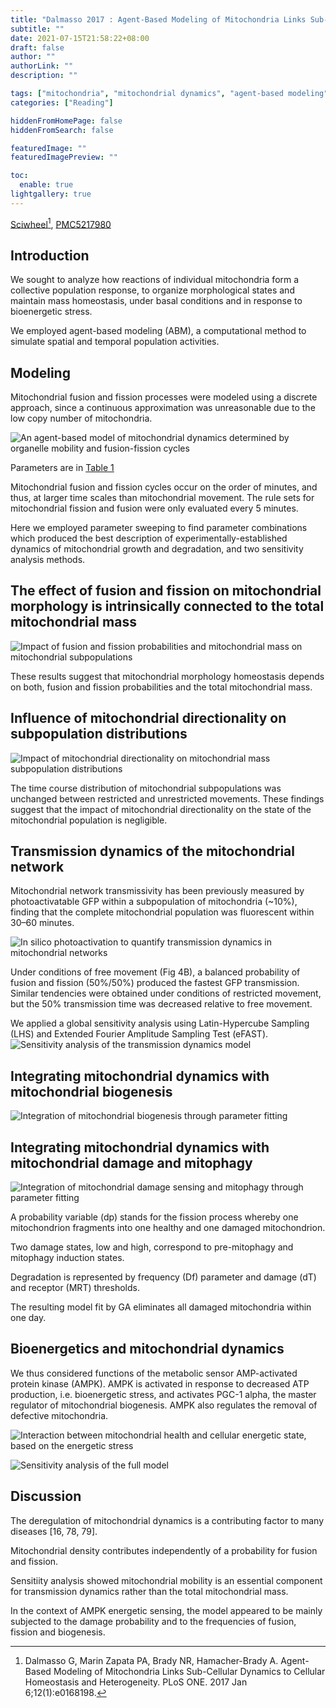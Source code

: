 ```yaml
---
title: "Dalmasso 2017 : Agent-Based Modeling of Mitochondria Links Sub-Cellular Dynamics to Cellular Homeostasis and Heterogeneity"
subtitle: ""
date: 2021-07-15T21:58:22+08:00
draft: false
author: ""
authorLink: ""
description: ""

tags: ["mitochondria", "mitochondrial dynamics", "agent-based modeling"]
categories: ["Reading"]

hiddenFromHomePage: false
hiddenFromSearch: false

featuredImage: ""
featuredImagePreview: ""

toc:
  enable: true
lightgallery: true
---
```


[Sciwheel](https://sciwheel.com/work/#/items/2930392)[^Dalmasso2017], [PMC5217980](http://www.ncbi.nlm.nih.gov/pmc/articles/PMC5217980)

[^Dalmasso2017]: Dalmasso G, Marin Zapata PA, Brady NR, Hamacher-Brady A. Agent-Based Modeling of Mitochondria Links Sub-Cellular Dynamics to Cellular Homeostasis and Heterogeneity. PLoS ONE. 2017 Jan 6;12(1):e0168198.

<!--more-->

## Introduction

We sought to analyze how reactions of individual mitochondria form a collective population response, to organize morphological states and maintain mass homeostasis, under basal conditions and in response to bioenergetic stress.

We employed agent-based modeling (ABM), a computational method to simulate spatial and temporal population activities.

## Modeling

Mitochondrial fusion and fission processes were modeled using a discrete approach, since a continuous approximation was unreasonable due to the low copy number of mitochondria.

![](https://www.ncbi.nlm.nih.gov/pmc/articles/PMC5217980/bin/pone.0168198.g001.jpg "An agent-based model of mitochondrial dynamics determined by organelle mobility and fusion-fission cycles")

Parameters are in [Table 1](https://www.ncbi.nlm.nih.gov/pmc/articles/PMC5217980/table/pone.0168198.t001/)

Mitochondrial fusion and fission cycles occur on the order of minutes, and thus, at larger time scales than mitochondrial movement. The rule sets for mitochondrial fission and fusion were only evaluated every 5 minutes.

Here we employed parameter sweeping to find parameter combinations which produced the best description of experimentally-established dynamics of mitochondrial growth and degradation, and two sensitivity analysis methods.

## The effect of fusion and fission on mitochondrial morphology is intrinsically connected to the total mitochondrial mass

![](https://www.ncbi.nlm.nih.gov/pmc/articles/PMC5217980/bin/pone.0168198.g002.jpg "Impact of fusion and fission probabilities and mitochondrial mass on mitochondrial subpopulations")

These results suggest that mitochondrial morphology homeostasis depends on both, fusion and fission probabilities and the total mitochondrial mass.

## Influence of mitochondrial directionality on subpopulation distributions


![](https://www.ncbi.nlm.nih.gov/pmc/articles/PMC5217980/bin/pone.0168198.g003.jpg "Impact of mitochondrial directionality on mitochondrial mass subpopulation distributions")

The time course distribution of mitochondrial subpopulations was unchanged between restricted and unrestricted movements. These findings suggest that the impact of mitochondrial directionality on the state of the mitochondrial population is negligible.

## Transmission dynamics of the mitochondrial network

Mitochondrial network transmissivity has been previously measured by photoactivatable GFP within a subpopulation of mitochondria (~10%), finding that the complete mitochondrial population was fluorescent within 30–60 minutes.

![](https://www.ncbi.nlm.nih.gov/pmc/articles/PMC5217980/bin/pone.0168198.g004.jpg "In silico photoactivation to quantify transmission dynamics in mitochondrial networks")

Under conditions of free movement (Fig 4B), a balanced probability of fusion and fission (50%/50%) produced the fastest GFP transmission. Similar tendencies were obtained under conditions of restricted movement, but the 50% transmission time was decreased relative to free movement.

We applied a global sensitivity analysis using Latin-Hypercube Sampling (LHS) and Extended Fourier Amplitude Sampling Test (eFAST).
![](https://www.ncbi.nlm.nih.gov/pmc/articles/PMC5217980/bin/pone.0168198.g005.jpg "Sensitivity analysis of the transmission dynamics model")

## Integrating mitochondrial dynamics with mitochondrial biogenesis

![](https://www.ncbi.nlm.nih.gov/pmc/articles/PMC5217980/bin/pone.0168198.g006.jpg "Integration of mitochondrial biogenesis through parameter fitting")

## Integrating mitochondrial dynamics with mitochondrial damage and mitophagy

![](https://www.ncbi.nlm.nih.gov/pmc/articles/PMC5217980/bin/pone.0168198.g007.jpg "Integration of mitochondrial damage sensing and mitophagy through parameter fitting")

A probability variable (dp) stands for the fission process whereby one mitochondrion fragments into one healthy and one damaged mitochondrion.

Two damage states, low and high, correspond to pre-mitophagy and mitophagy induction states.

Degradation is represented by frequency (Df) parameter and damage (dT) and receptor (MRT) thresholds.

The resulting model fit by GA eliminates all damaged mitochondria within one day.

## Bioenergetics and mitochondrial dynamics

We thus considered functions of the metabolic sensor AMP-activated protein kinase (AMPK). AMPK is activated in response to decreased ATP production, i.e. bioenergetic stress, and activates PGC-1 alpha, the master regulator of mitochondrial biogenesis. AMPK also regulates the removal of defective mitochondria.

![](https://www.ncbi.nlm.nih.gov/pmc/articles/PMC5217980/bin/pone.0168198.g008.jpg "Interaction between mitochondrial health and cellular energetic state, based on the energetic stress")

![](https://www.ncbi.nlm.nih.gov/pmc/articles/PMC5217980/bin/pone.0168198.g009.jpg "Sensitivity analysis of the full model")

## Discussion

The deregulation of mitochondrial dynamics is a contributing factor to many diseases [16, 78, 79].

Mitochondrial density contributes independently of a probability for fusion and fission.

Sensitiity analysis showed mitochondrial mobility is an essential component for transmission dynamics rather than the total mitochondrial mass.

In the context of AMPK energetic sensing, the model appeared to be mainly subjected to the damage probability and to the frequencies of fusion, fission and biogenesis.
